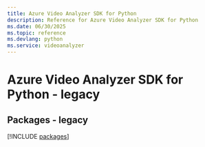 ```yaml
---
title: Azure Video Analyzer SDK for Python
description: Reference for Azure Video Analyzer SDK for Python
ms.date: 06/30/2025
ms.topic: reference
ms.devlang: python
ms.service: videoanalyzer
---
```

# Azure Video Analyzer SDK for Python - legacy
## Packages - legacy
[!INCLUDE [packages](video-analyzer-index.md)]